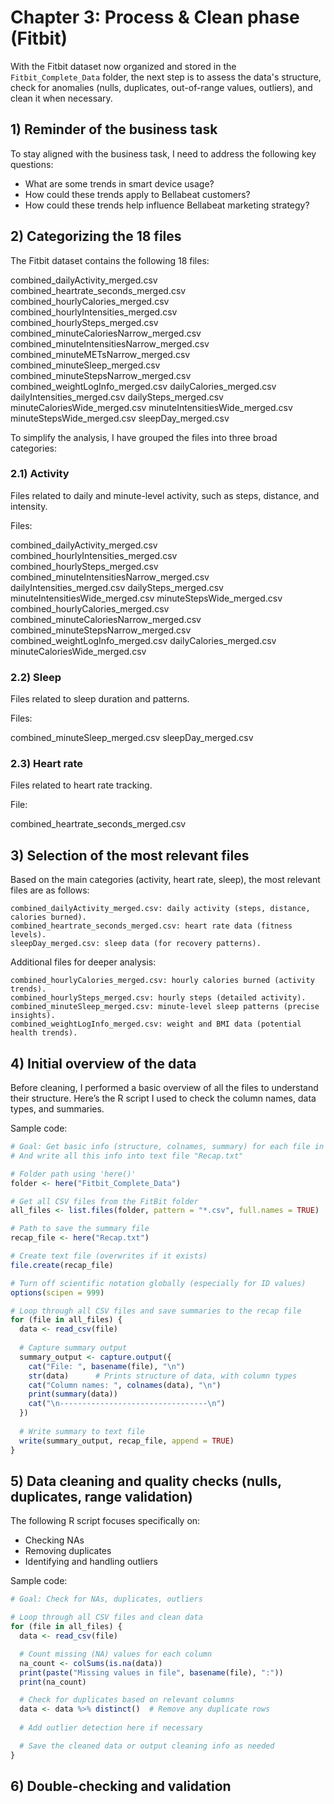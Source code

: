 # Chapter 3: Process & Clean phase (Fitbit)

With the Fitbit dataset now organized and stored in the `Fitbit_Complete_Data` folder, the next step is to assess the data's structure, check for anomalies (nulls, duplicates, out-of-range values, outliers), and clean it when necessary.

## 1) Reminder of the business task

To stay aligned with the business task, I need to address the following key questions:
   
- What are some trends in smart device usage?
- How could these trends apply to Bellabeat customers?
- How could these trends help influence Bellabeat marketing strategy?


## 2) Categorizing the 18 files

The Fitbit dataset contains the following 18 files:

combined_dailyActivity_merged.csv
combined_heartrate_seconds_merged.csv
combined_hourlyCalories_merged.csv
combined_hourlyIntensities_merged.csv
combined_hourlySteps_merged.csv
combined_minuteCaloriesNarrow_merged.csv
combined_minuteIntensitiesNarrow_merged.csv
combined_minuteMETsNarrow_merged.csv
combined_minuteSleep_merged.csv
combined_minuteStepsNarrow_merged.csv
combined_weightLogInfo_merged.csv
dailyCalories_merged.csv
dailyIntensities_merged.csv
dailySteps_merged.csv
minuteCaloriesWide_merged.csv
minuteIntensitiesWide_merged.csv
minuteStepsWide_merged.csv
sleepDay_merged.csv

To simplify the analysis, I have grouped the files into three broad categories:

### 2.1) Activity

Files related to daily and minute-level activity, such as steps, distance, and intensity.

Files:

combined_dailyActivity_merged.csv
combined_hourlyIntensities_merged.csv
combined_hourlySteps_merged.csv
combined_minuteIntensitiesNarrow_merged.csv
dailyIntensities_merged.csv
dailySteps_merged.csv
minuteIntensitiesWide_merged.csv
minuteStepsWide_merged.csv
combined_hourlyCalories_merged.csv
combined_minuteCaloriesNarrow_merged.csv
combined_minuteStepsNarrow_merged.csv
combined_weightLogInfo_merged.csv
dailyCalories_merged.csv
minuteCaloriesWide_merged.csv

### 2.2) Sleep

Files related to sleep duration and patterns.

Files:

combined_minuteSleep_merged.csv
sleepDay_merged.csv

### 2.3) Heart rate

Files related to heart rate tracking.

File:

combined_heartrate_seconds_merged.csv

    
## 3) Selection of the most relevant files

Based on the main categories (activity, heart rate, sleep), the most relevant files are as follows:

    combined_dailyActivity_merged.csv: daily activity (steps, distance, calories burned).
    combined_heartrate_seconds_merged.csv: heart rate data (fitness levels).
    sleepDay_merged.csv: sleep data (for recovery patterns).

Additional files for deeper analysis:

    combined_hourlyCalories_merged.csv: hourly calories burned (activity trends).
    combined_hourlySteps_merged.csv: hourly steps (detailed activity).
    combined_minuteSleep_merged.csv: minute-level sleep patterns (precise insights).
    combined_weightLogInfo_merged.csv: weight and BMI data (potential health trends).


## 4) Initial overview of the data

Before cleaning, I performed a basic overview of all the files to understand their structure. Here’s the R script I used to check the column names, data types, and summaries. 

Sample code:

```r
# Goal: Get basic info (structure, colnames, summary) for each file in "Fitbit_Complete_Data"
# And write all this info into text file "Recap.txt"

# Folder path using 'here()'
folder <- here("Fitbit_Complete_Data")

# Get all CSV files from the FitBit folder
all_files <- list.files(folder, pattern = "*.csv", full.names = TRUE)

# Path to save the summary file
recap_file <- here("Recap.txt")

# Create text file (overwrites if it exists)
file.create(recap_file)

# Turn off scientific notation globally (especially for ID values)
options(scipen = 999)

# Loop through all CSV files and save summaries to the recap file
for (file in all_files) {
  data <- read_csv(file)
  
  # Capture summary output
  summary_output <- capture.output({
    cat("File: ", basename(file), "\n")
    str(data)      # Prints structure of data, with column types
    cat("Column names: ", colnames(data), "\n")
    print(summary(data))
    cat("\n---------------------------------\n")
  })
  
  # Write summary to text file
  write(summary_output, recap_file, append = TRUE)
}

```

## 5) Data cleaning and quality checks (nulls, duplicates, range validation)

The following R script focuses specifically on:
- Checking NAs
- Removing duplicates
- Identifying and handling outliers


Sample code:
```r
# Goal: Check for NAs, duplicates, outliers

# Loop through all CSV files and clean data
for (file in all_files) {
  data <- read_csv(file)

  # Count missing (NA) values for each column
  na_count <- colSums(is.na(data))
  print(paste("Missing values in file", basename(file), ":"))
  print(na_count)

  # Check for duplicates based on relevant columns
  data <- data %>% distinct()  # Remove any duplicate rows
  
  # Add outlier detection here if necessary

  # Save the cleaned data or output cleaning info as needed
}

```

## 6) Double-checking and validation





